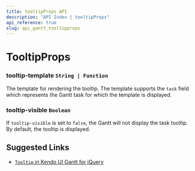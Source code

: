```yaml
---
title: tooltipProps API
description: "API Index | tooltipProps"
api_reference: true
slug: api_gantt_tooltipprops
---
```


# TooltipProps

### tooltip-template `String | Function`

The template for rendering the tooltip. The template supports the `task` field which represents the Gantt task for which the template is displayed.

### tooltip-visible `Boolean`

If `tooltip-visible` is set to `false`, the Gantt will not display the task tooltip. By default, the tooltip is displayed.

## Suggested Links

* [`Tooltip` in Kendo UI Gantt for jQuery](https://docs.telerik.com/kendo-ui/api/javascript/ui/gantt/configuration/tooltip)
